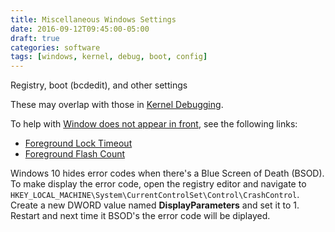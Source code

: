 ```yaml
---
title: Miscellaneous Windows Settings
date: 2016-09-12T09:45:00-05:00
draft: true
categories: software
tags: [windows, kernel, debug, boot, config]
---
```


Registry, boot (bcdedit), and other settings
<!--more-->

These may overlap with those in [Kernel Debugging](2016-07-29-kernel-debugging).

To help with [Window does not appear in front](http://answers.microsoft.com/en-us/windows/forum/windows_7-performance/windows-7-explorer-window-does-not-appear-in-front/1199682e-2415-4a7a-bf21-f57a972122ee), see the following links:

- [Foreground Lock Timeout](https://technet.microsoft.com/en-us/library/cc957208.aspx)
- [Foreground Flash Count](https://technet.microsoft.com/en-us/library/cc957205.aspx?f=255&MSPPError=-2147217396)

Windows 10 hides error codes when there's a Blue Screen of Death (BSOD). To make display the error code, open the registry editor and navigate to ``HKEY_LOCAL_MACHINE\System\CurrentControlSet\Control\CrashControl``. Create a new DWORD value named **DisplayParameters** and set it to 1. Restart and next time it BSOD's the error code will be diplayed.
